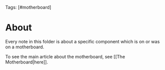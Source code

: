 Tags: [#motherboard]

# About

Every note in this folder is about a specific component which is on or was on a motherboard.

To see the main article about the motherboard, see [[The Motherboard|here]].
